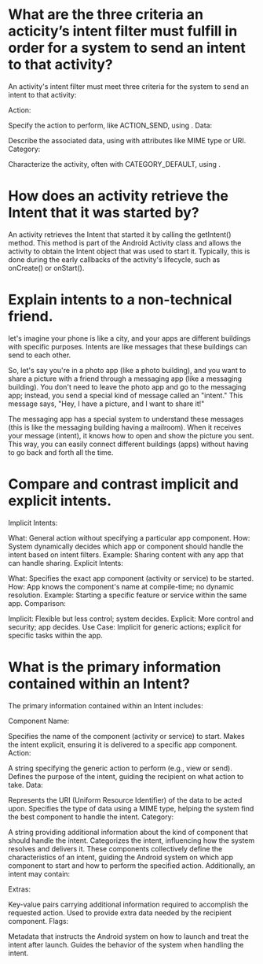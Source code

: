 # What are the three criteria an acticity’s intent filter must fulfill in order for a system to send an intent to that activity?
An activity's intent filter must meet three criteria for the system to send an intent to that activity:

Action:

Specify the action to perform, like ACTION_SEND, using <action>.
Data:

Describe the associated data, using <data> with attributes like MIME type or URI.
Category:

Characterize the activity, often with CATEGORY_DEFAULT, using <category>.

# How does an activity retrieve the Intent that it was started by?
An activity retrieves the Intent that started it by calling the getIntent() method. 
This method is part of the Android Activity class and allows the activity to obtain the Intent object that was used to start it.
Typically, this is done during the early callbacks of the activity's lifecycle, such as onCreate() or onStart().

# Explain intents to a non-technical friend.
let's imagine your phone is like a city, and your apps are different buildings with specific purposes. Intents are like messages that these buildings can send to each other.

So, let's say you're in a photo app (like a photo building), and you want to share a picture with a friend through a messaging app (like a messaging building). You don't need to leave the photo app and go to the messaging app; instead, you send a special kind of message called an "intent." 
This message says, "Hey, I have a picture, and I want to share it!"

The messaging app has a special system to understand these messages (this is like the messaging building having a mailroom). 
When it receives your message (intent), it knows how to open and show the picture you sent. This way, you can easily connect different buildings (apps) without having to go back and forth all the time.

# Compare and contrast implicit and explicit intents.
Implicit Intents:

What: General action without specifying a particular app component.
How: System dynamically decides which app or component should handle the intent based on intent filters.
Example: Sharing content with any app that can handle sharing.
Explicit Intents:

What: Specifies the exact app component (activity or service) to be started.
How: App knows the component's name at compile-time; no dynamic resolution.
Example: Starting a specific feature or service within the same app.
Comparison:

Implicit: Flexible but less control; system decides.
Explicit: More control and security; app decides.
Use Case: Implicit for generic actions; explicit for specific tasks within the app.

# What is the primary information contained within an Intent?


The primary information contained within an Intent includes:

Component Name:

Specifies the name of the component (activity or service) to start.
Makes the intent explicit, ensuring it is delivered to a specific app component.
Action:

A string specifying the generic action to perform (e.g., view or send).
Defines the purpose of the intent, guiding the recipient on what action to take.
Data:

Represents the URI (Uniform Resource Identifier) of the data to be acted upon.
Specifies the type of data using a MIME type, helping the system find the best component to handle the intent.
Category:

A string providing additional information about the kind of component that should handle the intent.
Categorizes the intent, influencing how the system resolves and delivers it.
These components collectively define the characteristics of an intent, guiding the Android system on which app component to start and how to perform the specified action. Additionally, an intent may contain:

Extras:

Key-value pairs carrying additional information required to accomplish the requested action.
Used to provide extra data needed by the recipient component.
Flags:

Metadata that instructs the Android system on how to launch and treat the intent after launch.
Guides the behavior of the system when handling the intent.

